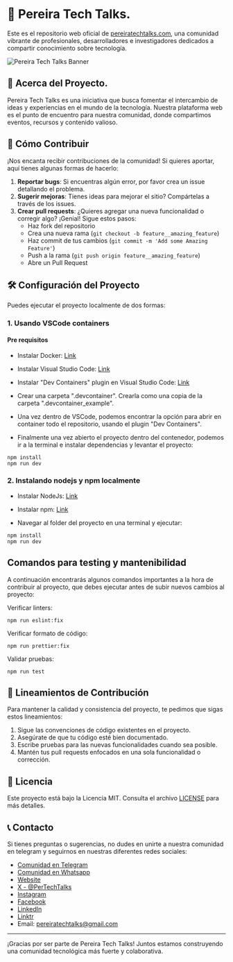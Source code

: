 # 🚀 Pereira Tech Talks.

Este es el repositorio web oficial de [pereiratechtalks.com](https://pereiratechtalks.com), una comunidad vibrante de profesionales, desarrolladores e investigadores dedicados a compartir conocimiento sobre tecnología.

![Pereira Tech Talks Banner](readme-banner.png)

## 🌟 Acerca del Proyecto.

Pereira Tech Talks es una iniciativa que busca fomentar el intercambio de ideas y experiencias en el mundo de la tecnología. Nuestra plataforma web es el punto de encuentro para nuestra comunidad, donde compartimos eventos, recursos y contenido valioso.

## 🤝 Cómo Contribuir

¡Nos encanta recibir contribuciones de la comunidad! Si quieres aportar, aquí tienes algunas formas de hacerlo:

1. **Reportar bugs**: Si encuentras algún error, por favor crea un issue detallando el problema.
2. **Sugerir mejoras**: Tienes ideas para mejorar el sitio? Compártelas a través de los issues.
3. **Crear pull requests**: ¿Quieres agregar una nueva funcionalidad o corregir algo? ¡Genial! Sigue estos pasos:
   - Haz fork del repositorio
   - Crea una nueva rama (`git checkout -b feature__amazing_feature`)
   - Haz commit de tus cambios (`git commit -m 'Add some Amazing Feature'`)
   - Push a la rama (`git push origin feature__amazing_feature`)
   - Abre un Pull Request

## 🛠 Configuración del Proyecto

Puedes ejecutar el proyecto localmente de dos formas:

### 1. Usando VSCode containers

#### Pre requisitos

- Instalar Docker: [Link](https://docs.docker.com/engine/install/)
- Instalar Visual Studio Code: [Link](https://code.visualstudio.com/download)
- Instalar "Dev Containers" plugin en Visual Studio Code: [Link](https://marketplace.visualstudio.com/items?itemName=ms-vscode-remote.remote-containers)
- Crear una carpeta ".devcontainer". Crearla como una copia de la carpeta ".devcontainer_example".
- Una vez dentro de VSCode, podemos encontrar la opción para abrir en container todo el repositorio, usando el plugin "Dev Containers".

- Finalmente una vez abierto el proyecto dentro del contenedor, podemos ir a la terminal e instalar dependencias y levantar el proyecto:

```
npm install
npm run dev
```

### 2. Instalando nodejs y npm localmente

- Instalar NodeJs: [Link](https://nodejs.org)
- Instalar npm: [Link](https://docs.npmjs.com/downloading-and-installing-node-js-and-npm)

- Navegar al folder del proyecto en una terminal y ejecutar:

```
npm install
npm run dev
```

## Comandos para testing y mantenibilidad

A continuación encontrarás algunos comandos importantes a la hora de contribuir al proyecto, que debes ejecutar antes de subir nuevos cambios al proyecto:

Verificar linters:

```
npm run eslint:fix
```

Verificar formato de código:

```
npm run prettier:fix
```

Validar pruebas:

```
npm run test
```

## 📜 Lineamientos de Contribución

Para mantener la calidad y consistencia del proyecto, te pedimos que sigas estos lineamientos:

1. Sigue las convenciones de código existentes en el proyecto.
2. Asegúrate de que tu código esté bien documentado.
3. Escribe pruebas para las nuevas funcionalidades cuando sea posible.
4. Mantén tus pull requests enfocados en una sola funcionalidad o corrección.

## 📝 Licencia

Este proyecto está bajo la Licencia MIT. Consulta el archivo [LICENSE](LICENSE) para más detalles.

## 📞 Contacto

Si tienes preguntas o sugerencias, no dudes en unirte a nuestra comunidad en telegram y seguirnos en nuestras diferentes redes sociales:

- [Comunidad en Telegram](https://t.me/PerTechTalks)
- [Comunidad en Whatsapp](https://chat.whatsapp.com/EzYAadvUWyVBHt3m1FU77U)
- [Website](https://www.pereiratechtalks.com/)
- [X - @PerTechTalks](https://x.com/pertechtalks)
- [Instagram](https://www.instagram.com/pertechtalks)
- [Facebook](https://www.facebook.com/PerTechTalks)
- [LinkedIn](https://www.linkedin.com/company/35508463/)
- [Linktr](https://linktr.ee/pertechtalks)
- Email: pereiratechtalks@gmail.com

---

¡Gracias por ser parte de Pereira Tech Talks! Juntos estamos construyendo una comunidad tecnológica más fuerte y colaborativa.
